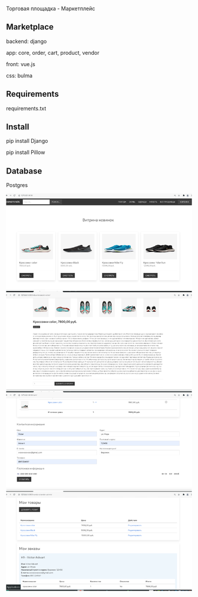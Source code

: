 Торговая площадка - Маркетплейс 

<h2>Marketplace</h2>
<p>backend: django</p>
<p>app: core, order, cart, product, vendor</p>
<p>front: vue.js</p>
<p>css: bulma</p>

<h2>Requirements</h2>
<p>requirements.txt</p>

<h2>Install</h2>
<p>pip install Django</p>
<p>pip install Pillow</p>

<h2>Database</h2>
<p>Postgres</p>

![alt text](screenshots/vitrina-1.png "Описание будет тут")
![alt text](screenshots/add_cart-1.png "Описание будет тут")
![alt text](screenshots/order-1.png "Описание будет тут")
![alt text](screenshots/myorder-1.png "Описание будет тут")
